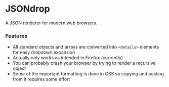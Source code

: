 # JSONdrop
A JSON renderer for modern web browsers.
### Features
 - All standard objects and arrays are converted into `<details>` elements for easy dropdown expansion
 - Actually only works as intended in Firefox (currently)
 - You can probably crash your browser by trying to render a recursive object
 - Some of the important formatting is done in CSS so copying and pasting from it requires some effort
